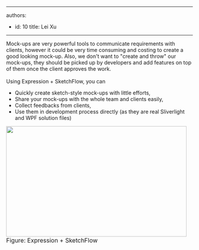 

---
authors:
  - id: 10
    title: Lei Xu
---




<span class='intro'> 
  <p>Mock-ups are very powerful tools to communicate requirements with clients, however it could be very time consuming and costing to create a good looking mock-up. Also, we don't want to &quot;create and throw&quot; our mock-ups, they should be picked up by developers and add features on top of them once the client approves the work. <br>
<br>
Using Expression + SketchFlow, you can</p>
<ul>
    <li>Quickly create sketch-style mock-ups with little efforts, </li>
    <li>Share your mock-ups with the whole team and clients easily, </li>
    <li>Collect feedbacks from clients, </li>
    <li>Use them in development process directly (as they are real Sliverlight and WPF solution files) </li>
</ul>
 </span>


  <img width="487" height="299" alt="" class="ms-rteCustom-ImageArea" src="/Standards/Management/RulesToSuccessfulProjects/PublishingImages/sketchflow.jpg" /> <br>
<font class="ms-rteCustom-FigureGood" size="+0">Figure&#58; Expression + SketchFlow</font> 



